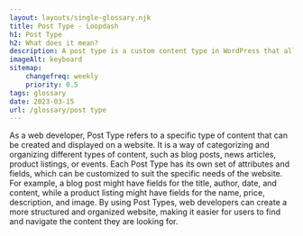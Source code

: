 ```yaml
--- 
layout: layouts/single-glossary.njk
title: Post Type - Loopdash
h1: Post Type
h2: What does it mean?
description: A post type is a custom content type in WordPress that allows developers to create and manage different types of content, such as blog posts, pages, and custom post types, with their own unique attributes and functionality.
imageAlt: keyboard
sitemap:
	changefreq: weekly
	priority: 0.5
tags: glossary
date: 2023-03-15
url: /glossary/post type
---
```


As a web developer, Post Type refers to a specific type of content that can be created and displayed on a website. It is a way of categorizing and organizing different types of content, such as blog posts, news articles, product listings, or events. Each Post Type has its own set of attributes and fields, which can be customized to suit the specific needs of the website. For example, a blog post might have fields for the title, author, date, and content, while a product listing might have fields for the name, price, description, and image. By using Post Types, web developers can create a more structured and organized website, making it easier for users to find and navigate the content they are looking for.
